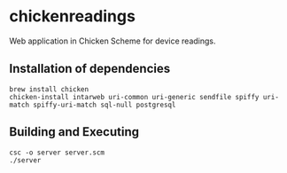 chickenreadings
==============

Web application in Chicken Scheme for device readings.

## Installation of dependencies

```
brew install chicken
chicken-install intarweb uri-common uri-generic sendfile spiffy uri-match spiffy-uri-match sql-null postgresql
```

## Building and Executing
```
csc -o server server.scm
./server
```

